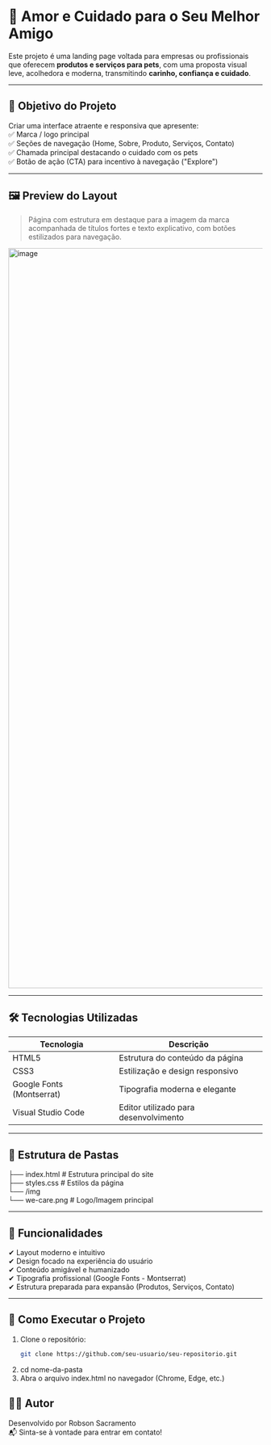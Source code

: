 # 🐾 Amor e Cuidado para o Seu Melhor Amigo

Este projeto é uma landing page voltada para empresas ou profissionais que oferecem **produtos e serviços para pets**, com uma proposta visual leve, acolhedora e moderna, transmitindo **carinho, confiança e cuidado**.

---

## 📌 Objetivo do Projeto

Criar uma interface atraente e responsiva que apresente:                                                           
✅ Marca / logo principal  
✅ Seções de navegação (Home, Sobre, Produto, Serviços, Contato)  
✅ Chamada principal destacando o cuidado com os pets  
✅ Botão de ação (CTA) para incentivo à navegação ("Explore")

---

## 🖼️ Preview do Layout

> Página com estrutura em destaque para a imagem da marca acompanhada de títulos fortes e texto explicativo, com botões estilizados para navegação.

<img width="3404" height="1466" alt="image" src="https://github.com/user-attachments/assets/e79d9fa6-80e5-42b9-8aaf-600e425832a7" />



---

## 🛠️ Tecnologias Utilizadas

| Tecnologia | Descrição |
|-----------|-----------|
| HTML5 | Estrutura do conteúdo da página |
| CSS3 | Estilização e design responsivo |
| Google Fonts (Montserrat) | Tipografia moderna e elegante |
| Visual Studio Code | Editor utilizado para desenvolvimento |

---

## 📂 Estrutura de Pastas
├── index.html # Estrutura principal do site                                                    
├── styles.css # Estilos da página                                              
└── /img                                       
└── we-care.png # Logo/Imagem principal     


---

## 📍 Funcionalidades

✔ Layout moderno e intuitivo  
✔ Design focado na experiência do usuário  
✔ Conteúdo amigável e humanizado  
✔ Tipografia profissional (Google Fonts - Montserrat)  
✔ Estrutura preparada para expansão (Produtos, Serviços, Contato)  

---

## 🚀 Como Executar o Projeto

1. Clone o repositório:
   ```bash
   git clone https://github.com/seu-usuario/seu-repositorio.git
2. cd nome-da-pasta
3. Abra o arquivo index.html no navegador (Chrome, Edge, etc.)


## 👨‍💻 Autor

Desenvolvido por Robson Sacramento                               
📬 Sinta-se à vontade para entrar em contato!
